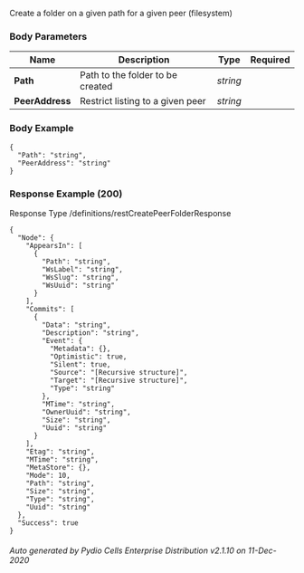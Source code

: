 






 
Create a folder on a given path for a given peer (filesystem)  


### Body Parameters

Name | Description | Type | Required
---|---|---|---
**Path** | Path to the folder to be created | _string_ |   
**PeerAddress** | Restrict listing to a given peer | _string_ |   


### Body Example
```
{
  "Path": "string",
  "PeerAddress": "string"
}
```






### Response Example (200)
Response Type /definitions/restCreatePeerFolderResponse

```
{
  "Node": {
    "AppearsIn": [
      {
        "Path": "string",
        "WsLabel": "string",
        "WsSlug": "string",
        "WsUuid": "string"
      }
    ],
    "Commits": [
      {
        "Data": "string",
        "Description": "string",
        "Event": {
          "Metadata": {},
          "Optimistic": true,
          "Silent": true,
          "Source": "[Recursive structure]",
          "Target": "[Recursive structure]",
          "Type": "string"
        },
        "MTime": "string",
        "OwnerUuid": "string",
        "Size": "string",
        "Uuid": "string"
      }
    ],
    "Etag": "string",
    "MTime": "string",
    "MetaStore": {},
    "Mode": 10,
    "Path": "string",
    "Size": "string",
    "Type": "string",
    "Uuid": "string"
  },
  "Success": true
}
```




###### Auto generated by Pydio Cells Enterprise Distribution v2.1.10 on 11-Dec-2020
